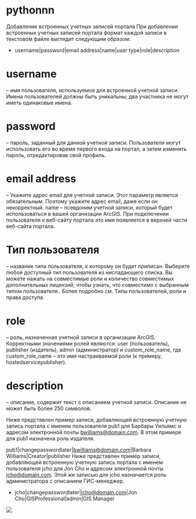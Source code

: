 # pythonnn
Добавление встроенных учетных записей портала
При добавлении встроенных учетных записей портала формат каждой записи в текстовом файле выглядит следующим образом:

- username|password|email address|name|user type|role|description
# username 
– имя пользователя, используемое для встроенной учетной записи. Имена пользователей должны быть уникальны; два участника не могут иметь одинаковые имена.
# password 
– пароль, заданный для данной учетной записи. Пользователи могут использовать его во время первого входа на портал, а затем изменить пароль, отредактировав свой профиль.
# email address 
– Укажите адрес email для учетной записи. Этот параметр является обязательным. Поэтому укажите адрес email, даже если он некорректный.
name – псевдоним учетной записи, который будет использоваться в вашей организации ArcGIS. При подключении пользователя к веб-сайту портала это имя появляется в верхней части веб-сайта портала.
# Тип пользователя
 – название типа пользователя, к которому он будет приписан. Выберите любой доступный тип пользователя из ниспадающего списка. Вы можете нажать на совместимые роли и количество совместимых дополнительных лицензий, чтобы узнать, что совместимо с выбранным типом пользователя.. Более подробно см. Типы пользователей, роли и права доступа.
# role
– роль, назначенная учетной записи в организации ArcGIS. Корректными значениями ролей являются: user (пользователь), publisher (издатель), admin (администратор) и custom_role_name, где custom_role_name – это имя настраиваемой роли (к примеру, hostedservicepublisher).
# description 
– описание, содержит текст с описанием учетной записи. Описание не может быть более 250 символов.

Ниже представлен пример записи, добавляющей встроенную учетную запись портала с именем пользователя pub1 для Барбары Уильямс и адресом электронной почты bwilliams@domain.com. В этом примере для pub1 назначена роль издателя.

 pub1|changepasswordlater|bwilliams@domain.com|Barbara Williams|Creator|publisher
Ниже представлен пример записи, добавляющей встроенную учетную запись портала с именем пользователя jcho для Jon Cho и адресом электронной почты jcho@domain.com. Этой же записью для jcho назначается роль администратора с описанием ГИС-менеджер.

- jcho|changepasswordlater|jcho@domain.com|Jon Cho|GISProfessional|admin|GIS Manager 

![](https://www.google.ru/url?sa=i&url=https%3A%2F%2Foir.mobi%2F666346-enotiki-milye.html&psig=AOvVaw2VFpzHfZ1lkPR0i0kFVMeA&ust=1633677469870000&source=images&cd=vfe&ved=0CAgQjRxqFwoTCOjGvYPht_MCFQAAAAAdAAAAABAJ)
